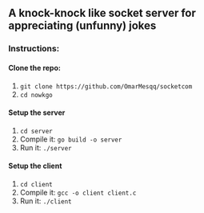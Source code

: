 ## A knock-knock like socket server for appreciating (unfunny) jokes

### Instructions:

#### Clone the repo:
1)  `git clone https://github.com/OmarMesqq/socketcom` 
2) `cd nowkgo` 

#### Setup the server
1) `cd server`
2) Compile it: `go build -o server` 
3) Run it: `./server`

#### Setup the client
1) `cd client` 
2) Compile it: `gcc -o client client.c`
3) Run it: `./client`

